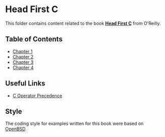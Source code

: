 # Head First C

This folder contains content related to the book [**Head First C**](http://shop.oreilly.com/product/0636920015482.do) from O'Reilly.

## Table of Contents
- [Chapter 1](chapter_01)
- [Chapter 2](chapter_02)
- [Chapter 3](chapter_03)
- [Chapter 4](chapter_04)

## Useful Links
- [C Operator Precedence](https://en.cppreference.com/w/c/language/operator_precedence)

## Style

The coding style for examples written for this book were based on [OpenBSD](https://man.openbsd.org/style).
